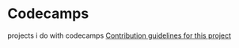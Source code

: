 # Codecamps
projects i do with codecamps
[Contribution guidelines for this project](codecamps/Counter)

